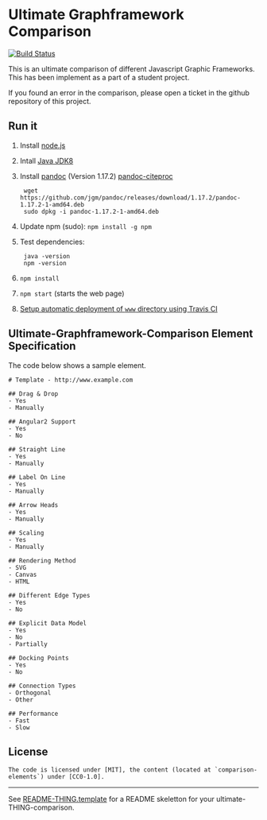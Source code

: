 # Ultimate Graphframework Comparison

[![Build Status](https://travis-ci.org/ultimate-comparisons/ultimate-graphframework-comparison.svg?branch=master)](https://travis-ci.org/ultimate-comparisons/ultimate-graphframework-comparison)

This is an ultimate comparison of different Javascript Graphic Frameworks. This has been implement as a part of a student project.

If you found an error in the comparison, please open a ticket in the github repository of this project.

## Run it
1. Install [node.js](https://nodejs.org/en/)
2. Intall [Java JDK8](http://www.oracle.com/technetwork/java/javase/downloads/jdk8-downloads-2133151.html)
3. Install [pandoc](http://pandoc.org/installing.html) (Version 1.17.2) [pandoc-citeproc](https://hackage.haskell.org/package/pandoc-citeproc)
        
        wget https://github.com/jgm/pandoc/releases/download/1.17.2/pandoc-1.17.2-1-amd64.deb
        sudo dpkg -i pandoc-1.17.2-1-amd64.deb
        
4. Update npm (sudo): `npm install -g npm`
5. Test dependencies:

        java -version
        npm -version

6. `npm install`
7. `npm start` (starts the web page)
8. [Setup automatic deployment of `www` directory using Travis CI](https://github.com/ultimate-comparisons/ultimate-comparison-BASE/wiki/Build-and-deploy-project-with-Travis-CI)

## Ultimate-Graphframework-Comparison Element Specification
The code below shows a sample element.

    # Template - http://www.example.com

    ## Drag & Drop
    - Yes
    - Manually

    ## Angular2 Support
    - Yes
    - No

    ## Straight Line
    - Yes
    - Manually

    ## Label On Line
    - Yes
    - Manually

    ## Arrow Heads
    - Yes
    - Manually

    ## Scaling
    - Yes
    - Manually

    ## Rendering Method
    - SVG
    - Canvas
    - HTML

    ## Different Edge Types
    - Yes
    - No

    ## Explicit Data Model
    - Yes
    - No
    - Partially

    ## Docking Points
    - Yes
    - No

    ## Connection Types
    - Orthogonal
    - Other

    ## Performance
    - Fast
    - Slow
    
## License

    The code is licensed under [MIT], the content (located at `comparison-elements`) under [CC0-1.0].

  [CC0-1.0]: https://creativecommons.org/publicdomain/zero/1.0/

<hr />

See [README-THING.template](https://github.com/ultimate-comparisons/ultimate-comparison-BASE/blob/master/README-THING.template.md) for a README skeletton for your ultimate-THING-comparison.

  [MIT]: https://opensource.org/licenses/MIT
  [CC-BY-SA-4.0]: http://creativecommons.org/licenses/by-sa/4.0/
